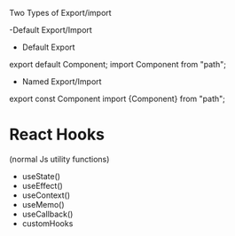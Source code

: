 Two Types of Export/import

-Default Export/Import

- Default Export

export default Component;
import Component from "path";

- Named Export/Import

export const Component
import {Component} from "path";

# React Hooks

(normal Js utility functions)

- useState()
- useEffect()
- useContext()
- useMemo()
- useCallback()
- customHooks
